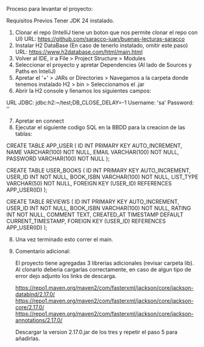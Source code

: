 Proceso para levantar el proyecto:

Requisitos Previos Tener JDK 24 instalado.

1. Clonar el repo (IntelliJ tiene un boton que nos permite clonar el repo con UI)
   URL: https://github.com/saracco-juan/buenas-lecturas-saracco
2. Instalar H2 DataBase (En caso de tenerlo instalado, omitir este paso)
  URL: https://www.h2database.com/html/main.html
3. Volver al IDE, ir a File > Project Structure > Modules
4. Seleccionar el proyecto y apretar Dependencies (Al lado de Sources y Paths en InteliJ)
5. Apretar el '+' > JARs or Directories > Navegamos a la carpeta donde tenemos instalado H2 > bin > Seleccionamos el .jar
6. Abrir la H2 console y llenamos los siguientes campos:

  URL JDBC: jdbc:h2:~/test;DB_CLOSE_DELAY=-1
  Username: 'sa'
  Password: ''

7. Apretar en connect
8. Ejecutar el siguiente codigo SQL en la BBDD para la creacion de las tablas:

CREATE TABLE APP_USER (
    ID INT PRIMARY KEY AUTO_INCREMENT,
    NAME VARCHAR(100) NOT NULL,
    EMAIL VARCHAR(100) NOT NULL,
    PASSWORD VARCHAR(100) NOT NULL
);

CREATE TABLE USER_BOOKS (
    ID INT PRIMARY KEY AUTO_INCREMENT,
    USER_ID INT NOT NULL,
    BOOK_ISBN VARCHAR(100) NOT NULL,
    LIST_TYPE VARCHAR(50) NOT NULL,
    FOREIGN KEY (USER_ID) REFERENCES APP_USER(ID)
);

CREATE TABLE REVIEWS (
    ID INT PRIMARY KEY AUTO_INCREMENT,
    USER_ID INT NOT NULL,
    BOOK_ISBN VARCHAR(100) NOT NULL,
    RATING INT NOT NULL,
    COMMENT TEXT,
    CREATED_AT TIMESTAMP DEFAULT CURRENT_TIMESTAMP,
    FOREIGN KEY (USER_ID) REFERENCES APP_USER(ID)
);

8. Una vez terminado esto correr el main.

9. Comentario adicional:

    El proyecto tiene agregadas 3 librerias adicionales (revisar carpeta lib). Al clonarlo deberia cargarlas correctamente, en caso de algun tipo    de error dejo adjunto los links de descarga.

   https://repo1.maven.org/maven2/com/fasterxml/jackson/core/jackson-databind/2.17.0/
   https://repo1.maven.org/maven2/com/fasterxml/jackson/core/jackson-core/2.17.0/
   https://repo1.maven.org/maven2/com/fasterxml/jackson/core/jackson-annotations/2.17.0/

   Descargar la version 2.17.0.jar de los tres y repetir el paso 5 para añadirlas.
